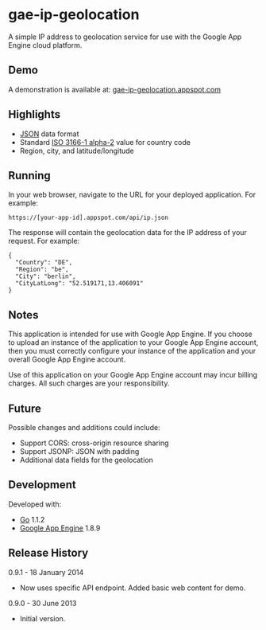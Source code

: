 gae-ip-geolocation
==================

A simple IP address to geolocation service for use with the Google App Engine cloud platform.


Demo
----

A demonstration is available at:
[gae-ip-geolocation.appspot.com](https://gae-ip-geolocation.appspot.com/)


Highlights
----------

* [JSON](http://json.org/) data format
* Standard [ISO 3166-1 alpha-2](http://en.wikipedia.org/wiki/ISO_3166-1_alpha-2)
value for country code
* Region, city, and latitude/longitude


Running
-------

In your web browser, navigate to the URL for your deployed application. For example:

    https://[your-app-id].appspot.com/api/ip.json

The response will contain the geolocation data for the IP address of your request. For example:

    {
      "Country": "DE",
      "Region": "be",
      "City": "berlin",
      "CityLatLong": "52.519171,13.406091"
    }


Notes
-----

This application is intended for use with Google App Engine. If you choose to upload an instance of the application to your Google App Engine account, then you must correctly configure your instance of the application and your overall Google App Engine account.

Use of this application on your Google App Engine account may incur billing charges. All such charges are your responsibility.


Future
------

Possible changes and additions could include:

* Support CORS: cross-origin resource sharing
* Support JSONP: JSON with padding
* Additional data fields for the geolocation


Development
-----------

Developed with:

* [Go](http://golang.org/) 1.1.2
* [Google App Engine](https://developers.google.com/appengine/) 1.8.9


Release History
---------------

0.9.1 - 18 January 2014

* Now uses specific API endpoint. Added basic web content for demo.

0.9.0 - 30 June 2013

* Initial version.
